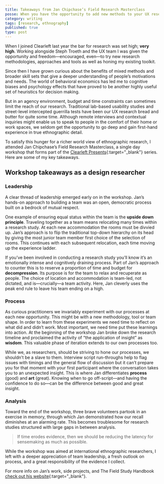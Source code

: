 ```yaml
---
title: Takeaways from Jan Chipchase’s Field Research Masterclass
posse: When you have the opportunity to add new methods to your UX research toolkit, grasp that opportunity with both hands!
category: writing
tags: [research, ethnography]
published: true
type: post
---
```


When I joined Clearleft last year the bar for research was set high; **very high**. Working alongside Steph Troeth and the UX team I was given the opportunity and freedom—encouraged, even—to try new research methodologies, approaches and tools as well as honing my existing toolkit.

Since then I have grown curious about the benefits of mixed methods and broader skill sets that give a deeper understanding of people’s motivations and needs. The world of behavioral economics has led me to cognitive biases and psychology effects that have proved to be another highly useful set of heuristics for decision making.

But in an agency environment, budget and time constraints can sometimes limit the reach of our research. Traditional lab-based usability studies and street-level intercepted guerrilla tests have been our UX research bread and butter for quite some time. Although remote interviews and contextual inquiries might enable us to speak to people in the comfort of their home or work spaces, we seldom get the opportunity to go deep and gain first-hand experience in true ethnographic detail.

To satisfy this hunger for a richer world view of ethnographic research, I attended Jan Chipchase’s Field Research Masterclass, a single day workshop that forms part of the [Clearleft Presents](https://clearleft.com/presents/design-sprint-workshop){:target="_blank"} series. Here are some of my key takeaways.

## Workshop takeaways as a design researcher

### Leadership

A clear thread of leadership emerged early on in the workshop. Jan’s hands-on approach to building a team was an open, democratic process built on a bedrock of mutual respect.

One example of ensuring equal status within the team is the **upside down principle**. Traveling together as a team means relocating many times within a research study. At each new accommodation the rooms must be divvied up. Jan’s approach is to flip the traditional top-down hierarchy on its head by giving the most junior team member first choice of the selection of rooms. This continues with each subsequent relocation, each time moving up the experience ladder.

If you’ve been involved in conducting a research study you’ll know it’s an emotionally intense and cognitively draining process. Part of Jan’s approach to counter this is to reserve a proportion of time and budget for **decompression**. Its purpose is for the team to relax and recuperate as people. The choice of location and accommodation is team-led, not dictated, and is—crucially—a team activity. Here, Jan cleverly uses the peak end rule to leave his team ending on a high.

### Process

As curious practitioners we invariably experiment with our processes at each new opportunity. This might be with a new methodology, tool or team shape. In order to learn from these experiments we need time to reflect on what did and didn’t work. Most important, we need time put these learnings into action. At the beginning of the workshop Jan broke down the research timeline and proclaimed the activity of “the application of insight” as **wisdom**. This valuable phase of iteration extends to our own processes too.

While we, as researchers, should be striving to hone our processes, we shouldn’t be a slave to them. Interview script run-throughs help to flag issues with timings and the general flow of discussion but it can’t prepare you for that moment with your first participant where the conversation takes you to an unexpected insight. This is where Jan differentiates **process** (good) and **art** (great). Knowing when to go off-script—and having the confidence to do so—can be the difference between good and great insight.

### Analysis

Toward the end of the workshop, three brave volunteers partook in an exercise in memory, through which Jan demonstrated how our recall diminishes at an alarming rate. This becomes troublesome for research studies structured with large gaps in between analysis.

> If time erodes evidence, then we should be reducing the latency for sensemaking as much as possible.

While the workshop was aimed at international ethnographic researchers, I left with a deeper appreciation of team leadership, a fresh outlook on process, and a great responsibility of the evidence I collect.

For more info on Jan’s work, side projects, and The Field Study Handbook [check out his website](http://janchipchase.com/){:target="_blank"}.

<!-- ---

Clearleft Presents is a programme of workshops, led by some of the biggest names in the tech industry. It’s a hand selected combination of designers, speakers, authors and evangelists, from across the sector; inspired by the most popular and impactful sessions at UX London, Leading Design and working with people we admire. Jake Knapp is up next in our series and he’ll be guiding folk in how to nail Design Sprints. He’s a New York Times bestselling author on the subject, so you’ll be in safe hands! [Take a look](https://clearleft.com/presents/design-sprint-workshop){:target="_blank"} to book your tickets. -->
